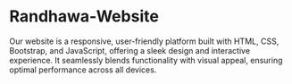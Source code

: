 # Randhawa-Website
Our website is a responsive, user-friendly platform built with HTML, CSS, Bootstrap, and JavaScript, offering a sleek design and interactive experience. It seamlessly blends functionality with visual appeal, ensuring optimal performance across all devices.

